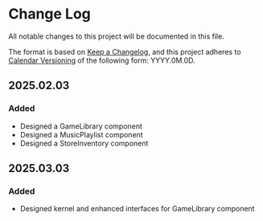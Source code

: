 # Change Log

All notable changes to this project will be documented in this file.

The format is based on [Keep a Changelog](https://keepachangelog.com/en/1.1.0/),
and this project adheres to [Calendar Versioning](https://calver.org/) of
the following form: YYYY.0M.0D.

## 2025.02.03

### Added

- Designed a GameLibrary component
- Designed a MusicPlaylist component
- Designed a StoreInventory component

## 2025.03.03

### Added

- Designed kernel and enhanced interfaces for GameLibrary component
